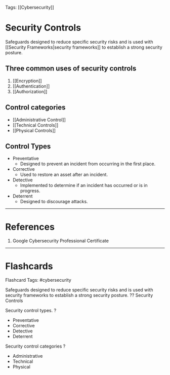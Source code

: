 Tags: [[Cybersecurity]]
# Security Controls

Safeguards designed to reduce specific security risks and is used with [[Security Frameworks|security frameworks]] to establish a strong security posture.

## Three common uses of security controls

1. [[Encryption]]
2. [[Authentication]]
3. [[Authorization]]

## Control categories

- [[Administrative Control]]
- [[Technical Controls]]
- [[Physical Controls]]

## Control Types

- Preventative
	- Designed to prevent an incident from occurring in the first place.
- Corrective
	- Used to restore an asset after an incident.
- Detective
	- Implemented to determine if an incident has occurred or is in progress.
- Deterrent
	- Designed to discourage attacks.

---
# References

1. Google Cybersecurity Professional Certificate

---
# Flashcards

Flashcard Tags: #cybersecurity 

Safeguards designed to reduce specific security risks and is used with security frameworks to establish a strong security posture.
??
Security Controls
<!--SR:!2024-05-15,16,290!2024-05-01,2,230-->

Security control types.
?
- Preventative
- Corrective
- Detective
- Deterrent
<!--SR:!2024-04-30,1,212-->

Security control categories
?
- Administrative
- Technical
- Physical
<!--SR:!2024-05-01,4,270-->